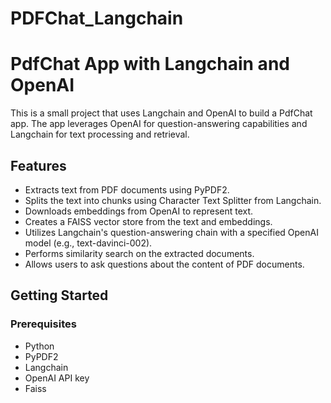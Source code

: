 # PDFChat_Langchain

# PdfChat App with Langchain and OpenAI

This is a small project that uses Langchain and OpenAI to build a PdfChat app. The app leverages OpenAI for question-answering capabilities and Langchain for text processing and retrieval.

## Features

- Extracts text from PDF documents using PyPDF2.
- Splits the text into chunks using Character Text Splitter from Langchain.
- Downloads embeddings from OpenAI to represent text.
- Creates a FAISS vector store from the text and embeddings.
- Utilizes Langchain's question-answering chain with a specified OpenAI model (e.g., text-davinci-002).
- Performs similarity search on the extracted documents.
- Allows users to ask questions about the content of PDF documents.

## Getting Started

### Prerequisites

- Python
- PyPDF2
- Langchain
- OpenAI API key
- Faiss

